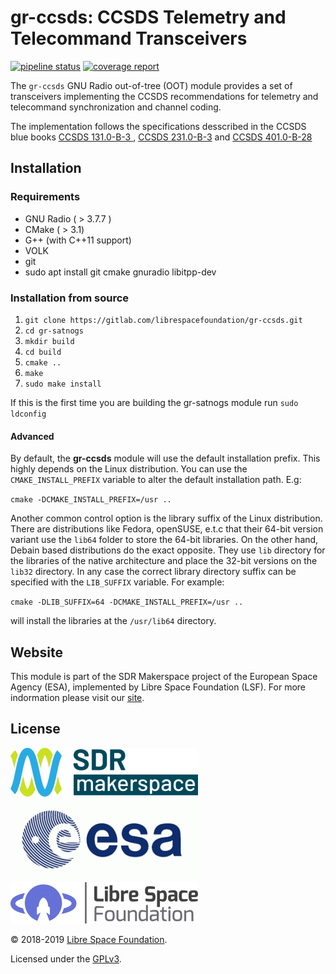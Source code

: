 # gr-ccsds: CCSDS Telemetry and Telecommand Transceivers

[![pipeline status](https://gitlab.com/librespacefoundation/gr-ccsds/badges/master/pipeline.svg)](https://gitlab.com/librespacefoundation/gr-ccsds/commits/master)
[![coverage report](https://gitlab.com/librespacefoundation/gr-ccsds/badges/master/coverage.svg)](https://gitlab.com/librespacefoundation/gr-ccsds/commits/master)



The `gr-ccsds` GNU Radio out-of-tree (OOT) module provides a set
of transceivers implementing the CCSDS recommendations for telemetry
and telecommand synchronization and channel coding.

The implementation follows the specifications desscribed in the CCSDS blue books
[CCSDS 131.0-B-3 ](https://public.ccsds.org/Pubs/131x0b3e1.pdf), 
[CCSDS 231.0-B-3](https://public.ccsds.org/Pubs/231x0b3.pdf) 
and [CCSDS 401.0-B-28](https://public.ccsds.org/Pubs/401x0b29.pdf)

## Installation

### Requirements
* GNU Radio ( > 3.7.7 )
* CMake ( > 3.1)
* G++ (with C++11 support)
* VOLK
* git
* sudo apt install git cmake gnuradio libitpp-dev

### Installation from source

1. `git clone https://gitlab.com/librespacefoundation/gr-ccsds.git`
2. `cd gr-satnogs`
3. `mkdir build`
4. `cd build`
5. `cmake ..`
6. `make`
7. `sudo make install`

If this is the first time you are building the gr-satnogs module run
`sudo ldconfig`

#### Advanced
By default, the **gr-ccsds** module will use the default installation prefix.
This highly depends on the Linux distribution. You can use the `CMAKE_INSTALL_PREFIX`
variable to alter the default installation path.
E.g:

`cmake -DCMAKE_INSTALL_PREFIX=/usr ..`

Another common control option is the library suffix of the Linux distribution.
There are distributions like Fedora, openSUSE, e.t.c that their 64-bit version variant
use the `lib64` folder to store the 64-bit libraries.
On the other hand, Debain based distributions do the exact opposite. They use
`lib` directory for the libraries of the native architecture and place the 32-bit versions
on the `lib32` directory. In any case the correct library directory suffix
can be specified with the `LIB_SUFFIX` variable. For example:

`cmake -DLIB_SUFFIX=64 -DCMAKE_INSTALL_PREFIX=/usr ..`

will install the libraries at the `/usr/lib64` directory.

## Website
This module is part of the SDR Makerspace project of the European Space Agency (ESA),
implemented by Libre Space Foundation (LSF).
For more indormation please visit our [site](https://libre.space).

## License

![ESA SDR Makerspace Activity](docs/assets/ESASDRMakerspace_ICONS_8-300x78.png) 
![ESA](docs/assets/img_colorlogo_darkblue-300x131.gif)
![Libre Space Foundation](docs/assets/LSF_HD_Horizontal_Color1-300x66.png)   

&copy; 2018-2019 [Libre Space Foundation](http://librespacefoundation.org).

Licensed under the [GPLv3](LICENSE).
